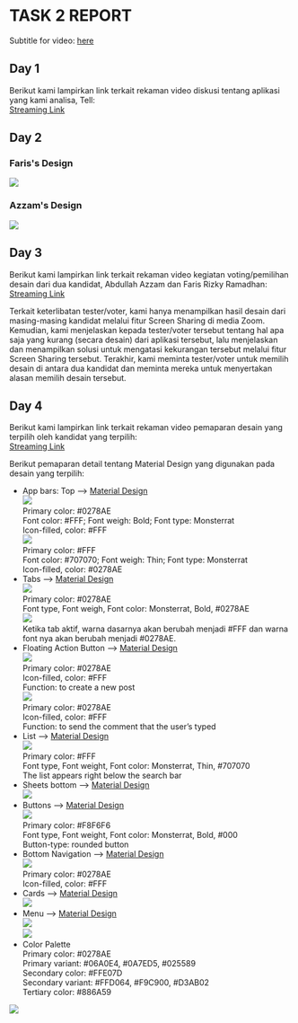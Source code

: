 # TASK 2 REPORT

Subtitle for video: [here]()

## Day 1
Berikut kami lampirkan link terkait rekaman video diskusi tentang aplikasi yang kami analisa, Tell:<br>
[Streaming Link](https://youtu.be/t7fqCQ49-3s)

## Day 2
### Faris's Design
<img src="Design\Faris\All.png">

### Azzam's Design
<img src="Design\Azzam\All.png">

## Day 3
Berikut kami lampirkan link terkait rekaman video kegiatan voting/pemilihan desain dari dua kandidat, Abdullah Azzam dan Faris Rizky Ramadhan:<br>[Streaming Link]()

Terkait keterlibatan tester/voter, kami hanya menampilkan hasil desain dari masing-masing kandidat melalui fitur Screen Sharing di media Zoom. Kemudian, kami menjelaskan kepada tester/voter tersebut tentang hal apa saja yang kurang (secara desain) dari aplikasi tersebut, lalu menjelaskan dan menampilkan solusi untuk mengatasi kekurangan tersebut melalui fitur Screen Sharing tersebut. Terakhir, kami meminta tester/voter untuk memilih desain di antara dua kandidat dan meminta mereka untuk menyertakan alasan memilih desain tersebut.

## Day 4
Berikut kami lampirkan link terkait rekaman video pemaparan desain yang terpilih oleh kandidat yang terpilih:<br>[Streaming Link]()

Berikut pemaparan detail tentang Material Design yang digunakan pada desain yang terpilih:
- App bars: Top --> [Material Design](https://material.io/components/app-bars-top)<br>
  <img src="Design\Azzam\Resource\TopBar.jpg"><br>
  Primary color: #0278AE<br>
Font color: #FFF; Font weigh: Bold; Font type: Monsterrat<br>
Icon-filled, color: #FFF<br>
<img src="Design\Azzam\Resource\TopBar(2).jpg"><br>
Primary color: #FFF<br>
Font color: #707070; Font weigh: Thin; Font type: Monsterrat<br>
Icon-filled, color: #0278AE<br>
- Tabs --> [Material Design](https://material.io/components/tabs)<br>
  <img src="Design\Azzam\Resource\Tab.jpg"><br>
Primary color: #0278AE<br>
Font type, Font weigh, Font color: Monsterrat, Bold, #0278AE<br>
<img src="Design\Azzam\Resource\Tab(2).jpg"><br>
Ketika tab aktif, warna dasarnya akan berubah menjadi #FFF dan warna font nya akan berubah menjadi #0278AE.
- Floating Action Button --> [Material Design](https://material.io/components/buttons-floating-action-button)<br>
 <img src="Design\Azzam\Resource\FAB.jpg"><br>
Primary color: #0278AE<br>
Icon-filled, color: #FFF<br>
Function: to create a new post<br>
<img src="Design\Azzam\Resource\FAB(2).jpg"><br>
Primary color: #0278AE<br>
Icon-filled, color: #FFF<br>
Function: to send the comment that the user’s typed<br>
- List --> [Material Design](https://material.io/components/lists)<br>
<img src="Design\Azzam\Resource\List.jpg"><br>
Primary color: #FFF<br>
Font type, Font weight, Font color: Monsterrat, Thin, #707070<br>
The list appears right below the search bar
- Sheets bottom --> [Material Design](https://material.io/components/sheets-bottom)<br>
  <img src="Design\Azzam\Resource\SheetBottom.jpg">
- Buttons --> [Material Design](https://material.io/components/buttons)<br>
  <img src="Design\Azzam\Resource\Button.jpg"><br>
  Primary color: #F8F6F6<br>
Font type, Font weight, Font color: Monsterrat, Bold, #000<br>
Button-type: rounded button
- Bottom Navigation --> [Material Design](https://material.io/components/bottom-navigation)<br>
  <img src="Design\Azzam\Resource\BottomBar.jpg"><br>
  Primary color: #0278AE<br>
Icon-filled, color: #FFF
- Cards --> [Material Design](https://material.io/components/cards/)<br>
  <img src="Design\Azzam\Resource\Cards.jpg">
- Menu --> [Material Design](https://material.io/components/menus/)<br>
  <img src="Design\Azzam\Resource\Menu.jpg"><br>
  <img src="Design\Azzam\Resource\Menu(2).jpg">
- Color Palette<br>
Primary color: #0278AE<br>
Primary variant: #06A0E4, #0A7ED5, #025589<br>
Secondary color: #FFE07D<br>
Secondary variant: #FFD064, #F9C900, #D3AB02<br>
Tertiary color: #886A59<br>
<img src="Design\Azzam\Resource\ColorPalette.jpg">




